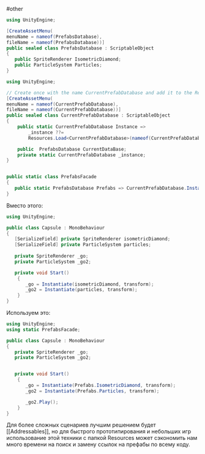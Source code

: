 #other 
```cs
using UnityEngine;

[CreateAssetMenu(
menuName = nameof(PrefabsDatabase), 
fileName = nameof(PrefabsDatabase))]
public sealed class PrefabsDatabase : ScriptableObject
{
   public SpriteRenderer IsometricDiamond;
   public ParticleSystem Particles;
}
```

```cs
using UnityEngine;

// Create once with the name CurrentPrefabDatabase and add it to the Resources folder
[CreateAssetMenu(
menuName = nameof(CurrentPrefabDatabase), 
fileName = nameof(CurrentPrefabDatabase))]
public sealed class CurrentPrefabDatabase : ScriptableObject
{
    public static CurrentPrefabDatabase Instance => 
        _instance ??= 
        Resources.Load<CurrentPrefabDatabase>(nameof(CurrentPrefabDatabase));

    public  PrefabsDatabase CurrentDataBase;
    private static CurrentPrefabDatabase _instance;
}
```

```cs

public static class PrefabsFacade
{
   public static PrefabsDatabase Prefabs => CurrentPrefabDatabase.Instance.CurrentDataBase;
}
```

Вместо этого:

```cs
using UnityEngine;

public class Capsule : MonoBehaviour
{
   [SerializeField] private SpriteRenderer isometricDiamond;
   [SerializeField] private ParticleSystem particles;
    
   private SpriteRenderer _go;
   private ParticleSystem _go2;

   private void Start()
    {
       _go = Instantiate(isometricDiamond, transform);
       _go2 = Instantiate(particles, transform);
    }
}
```

Используем это:

```cs
using UnityEngine;
using static PrefabsFacade;

public class Capsule : MonoBehaviour
{
   private SpriteRenderer _go;
   private ParticleSystem _go2;


   private void Start()
    {
       _go = Instantiate(Prefabs.IsometricDiamond, transform);
       _go2 = Instantiate(Prefabs.Particles, transform);    

       _go2.Play();
    }
}
```

Для более сложных сценариев лучшим решением будет [[Addressables]], но для быстрого прототипирования и небольших игр использование этой техники с папкой Resources может сэкономить нам много времени на поиск и замену ссылок на префабы по всему коду.